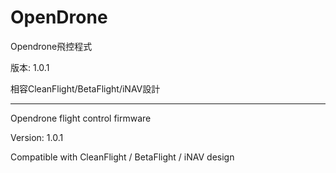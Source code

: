 # OpenDrone
Opendrone飛控程式

版本: 1.0.1

相容CleanFlight/BetaFlight/iNAV設計

----------------------------------

Opendrone flight control firmware

Version: 1.0.1

Compatible with CleanFlight / BetaFlight / iNAV design
